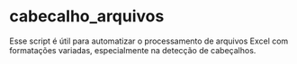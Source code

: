 # cabecalho_arquivos
Esse script é útil para automatizar o processamento de arquivos Excel com formatações variadas, especialmente na detecção de cabeçalhos.
